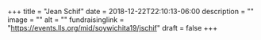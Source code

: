 +++
title = "Jean Schif"
date = 2018-12-22T22:10:13-06:00
description = ""
image = ""
alt = ""
fundraisinglink = "https://events.lls.org/mid/soywichita19/jschif"
draft = false
+++
